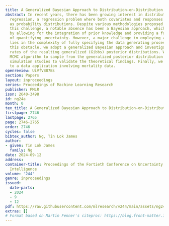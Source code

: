 ```yaml
---
title: A Generalized Bayesian Approach to Distribution-on-Distribution Regression
abstract: In recent years, there has been growing interest in distribution-on-distribution
  regression, a regression problem where both covariates and responses are represented
  as probability distributions. Despite various methodologies proposed to address
  this challenge, a notable absence has been a Bayesian approach, which offers benefits
  by allowing for the integration of prior knowledge and providing a formal means
  of quantifying uncertainty. However, a major challenge in employing a Bayesian approach
  lies in the complexity of fully specifying the data generating process. To overcome
  this obstacle, we adopt a generalized Bayesian approach and investigate the contraction
  rates of the resulting generalized (Gibbs) posterior distributions. We propose an
  MCMC algorithm to sample from the generalized posterior distribution and conduct
  simulation studies to validate the theoretical findings. Finally, we apply the model
  to a data application involving mortality data.
openreview: UiVfVB87Bs
section: Papers
layout: inproceedings
series: Proceedings of Machine Learning Research
publisher: PMLR
issn: 2640-3498
id: ng24a
month: 0
tex_title: A Generalized Bayesian Approach to Distribution-on-Distribution Regression
firstpage: 2746
lastpage: 2765
page: 2746-2765
order: 2746
cycles: false
bibtex_author: Ng, Tin Lok James
author:
- given: Tin Lok James
  family: Ng
date: 2024-09-12
address:
container-title: Proceedings of the Fortieth Conference on Uncertainty in Artificial
  Intelligence
volume: '244'
genre: inproceedings
issued:
  date-parts:
  - 2024
  - 9
  - 12
pdf: https://raw.githubusercontent.com/mlresearch/v244/main/assets/ng24a/ng24a.pdf
extras: []
# Format based on Martin Fenner's citeproc: https://blog.front-matter.io/posts/citeproc-yaml-for-bibliographies/
---
```

